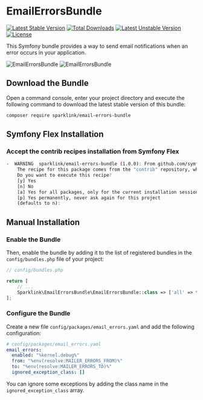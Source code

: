 # EmailErrorsBundle

[![Latest Stable Version](https://poser.pugx.org/sparklink/email-errors-bundle/v)](//packagist.org/packages/sparklink/email-errors-bundle)
[![Total Downloads](https://poser.pugx.org/sparklink/email-errors-bundle/downloads)](//packagist.org/packages/sparklink/email-errors-bundle)
[![Latest Unstable Version](https://poser.pugx.org/sparklink/email-errors-bundle/v/unstable)](//packagist.org/packages/sparklink/email-errors-bundle)
[![License](https://poser.pugx.org/sparklink/email-errors-bundle/license)](//packagist.org/packages/sparklink/email-errors-bundle)

This Symfony bundle provides a way to send email notifications when an error occurs in your application.

![EmailErrorsBundle](./docs/screeenshot/email_errors.png)
![EmailErrorsBundle](./docs/screeenshot/email_errors_2.png)

## Download the Bundle

Open a command console, enter your project directory and execute the following command to download the latest stable version of this bundle:

```bash
composer require sparklink/email-errors-bundle
```

## Symfony Flex Installation

### Accept the contrib recipes installation from Symfony Flex

```bash
-  WARNING  sparklink/email-errors-bundle (1.0.0): From github.com/symfony/recipes-contrib
    The recipe for this package comes from the "contrib" repository, which is open to community contributions.
    Do you want to execute this recipe?
    [y] Yes
    [n] No
    [a] Yes for all packages, only for the current installation session
    [p] Yes permanently, never ask again for this project
    (defaults to n): 
```

## Manual Installation

### Enable the Bundle

Then, enable the bundle by adding it to the list of registered bundles in the `config/bundles.php` file of your project:

```php
// config/bundles.php

return [
    // ...
    Sparklink\EmailErrorsBundle\EmailErrorsBundle::class => ['all' => true],
];
```

### Configure the Bundle

Create a new file `config/packages/email_errors.yaml` and add the following configuration:

```yaml
# config/packages/email_errors.yaml
email_errors:
  enabled: "%kernel.debug%"           
  from: "%env(resolve:MAILER_ERRORS_FROM)%"
  to: "%env(resolve:MAILER_ERRORS_TO)%"
  ignored_exception_class: [] 
```

You can ignore some exceptions by adding the class name in the `ignored_exception_class` array.